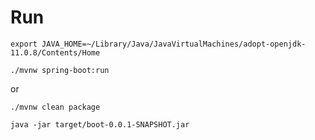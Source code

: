 # Run

```shell
export JAVA_HOME=~/Library/Java/JavaVirtualMachines/adopt-openjdk-11.0.8/Contents/Home
```

```shell
./mvnw spring-boot:run
```

or

```shell
./mvnw clean package

java -jar target/boot-0.0.1-SNAPSHOT.jar
```
